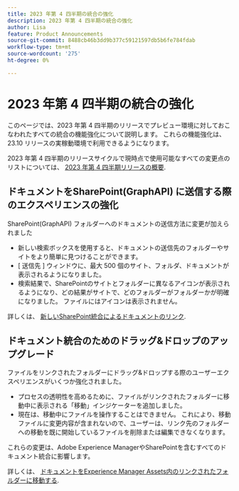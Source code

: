 ```yaml
---
title: 2023 年第 4 四半期の統合の強化
description: 2023 年第 4 四半期の統合の強化
author: Lisa
feature: Product Announcements
source-git-commit: 8488cb46b3dd9b377c59121597db5b6fe784fdab
workflow-type: tm+mt
source-wordcount: '275'
ht-degree: 0%

---
```


# 2023 年第 4 四半期の統合の強化

このページでは、2023 年第 4 四半期のリリースでプレビュー環境に対しておこなわれたすべての統合の機能強化について説明します。 これらの機能強化は、23.10 リリースの実稼動環境で利用できるようになります。

2023 年第 4 四半期のリリースサイクルで現時点で使用可能なすべての変更点のリストについては、 [2023 年第 4 四半期リリースの概要](/help/quicksilver/product-announcements/product-releases/23-q4-release-activity/23-q4-release-overview.md).

## ドキュメントをSharePoint(GraphAPI) に送信する際のエクスペリエンスの強化

SharePoint(GraphAPI) フォルダーへのドキュメントの送信方法に変更が加えられました

* 新しい検索ボックスを使用すると、ドキュメントの送信先のフォルダーやサイトをより簡単に見つけることができます。
* [ 送信先 ] ウィンドウに、最大 500 個のサイト、フォルダ、ドキュメントが表示されるようになりました。
* 検索結果で、SharePointのサイトとフォルダーに異なるアイコンが表示されるようになり、どの結果がサイトで、どのフォルダーがフォルダーかが明確になりました。 ファイルにはアイコンは表示されません。

詳しくは、 [新しいSharePoint統合によるドキュメントのリンク](/help/quicksilver/administration-and-setup/configure-integrations/configure-sharepoint-integration.md#link-documents-through-the-new-sharepoint-integration).

## ドキュメント統合のためのドラッグ&amp;ドロップのアップグレード

ファイルをリンクされたフォルダーにドラッグ&amp;ドロップする際のユーザーエクスペリエンスがいくつか強化されました。

* プロセスの透明性を高めるために、ファイルがリンクされたフォルダーに移動中に表示される「移動」インジケーターを追加しました。
* 現在は、移動中にファイルを操作することはできません。 これにより、移動ファイルに変更内容が含まれないので、ユーザーは、リンク先のフォルダーへの移動を既に開始しているファイルを削除または編集できなくなります。

これらの変更は、Adobe Experience ManagerやSharePointを含むすべてのドキュメント統合に影響します。

詳しくは、 [ドキュメントをExperience Manager Assets内のリンクされたフォルダーに移動する](/help/quicksilver/documents/adobe-workfront-for-experience-manager-assets-essentials/send-to-aem.md#move-a-document-to-a-linked-folder-in-experience-manager-assets).
